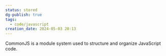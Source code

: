 ```yaml
---
status: stored
dg-publish: true
tags:
  - code/javascript
creation_date: 2024-05-03 20:13
---
```

CommonJS is a module system used to structure and organize JavaScript code.


